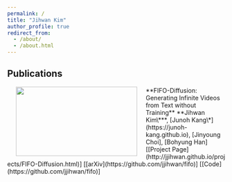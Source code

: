 ```yaml
---
permalink: /
title: "Jihwan Kim"
author_profile: true
redirect_from: 
  - /about/
  - /about.html
---
```


## Publications

<img src='./images/fifo.png' style='float:left;width:280px;height:160px;margin-left:20px;margin-right:20px'/>
**FIFO-Diffusion: Generating Infinite Videos from Text without Training**    
**Jihwan Kim\***, [Junoh Kang\*](https://junoh-kang.github.io), [Jinyoung Choi], [Bohyung Han]
[[Project Page](http://jjihwan.github.io/projects/FIFO-Diffusion.html)] [[arXiv](https://github.com/jjihwan/fifo)] [[Code](https://github.com/jjihwan/fifo)]
